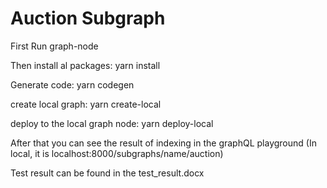 # Auction Subgraph

First Run graph-node

Then install al packages:
yarn install

Generate code:
yarn codegen

create local graph:
yarn create-local

deploy to the local graph node:
yarn deploy-local

After that you can see the result of indexing in the graphQL playground (In local, it is localhost:8000/subgraphs/name/auction)

Test result can be found in the test_result.docx

